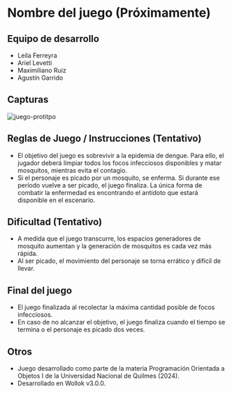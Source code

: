 # Nombre del juego (Próximamente)

## Equipo de desarrollo

- Leila Ferreyra
- Ariel Levetti
- Maximiliano Ruiz
- Agustín Garrido

## Capturas

![juego-protitpo](https://github.com/obj1unq/2024s1-tp-grupal-juego-equipo-3/assets/97321444/a625fee8-0916-4236-8f04-44c9528e742c)

## Reglas de Juego / Instrucciones (Tentativo)

- El objetivo del juego es sobrevivir a la epidemia de dengue. Para ello, el jugador deberá limpiar todos los focos infecciosos disponibles y matar mosquitos, mientras evita el contagio.
- Si el personaje es picado por un mosquito, se enferma. Si durante ese período vuelve a ser picado, el juego finaliza. La única forma de combatir la enfermedad es encontrando el antídoto que estará disponible en el escenario.

## Dificultad (Tentativo)

- A medida que el juego transcurre, los espacios generadores de mosquito aumentan y la generación de mosquitos es cada vez más rápida.
- Al ser picado, el movimiento del personaje se torna errático y difícil de llevar.

## Final del juego

- El juego finalizada al recolectar la máxima cantidad posible de focos infecciosos.
- En caso de no alcanzar el objetivo, el juego finaliza cuando el tiempo se termina o el personaje es picado dos veces.

## Otros

- Juego desarrollado como parte de la materia Programación Orientada a Objetos I de la Universidad Nacional de Quilmes (2024).
- Desarrollado en Wollok v3.0.0.
